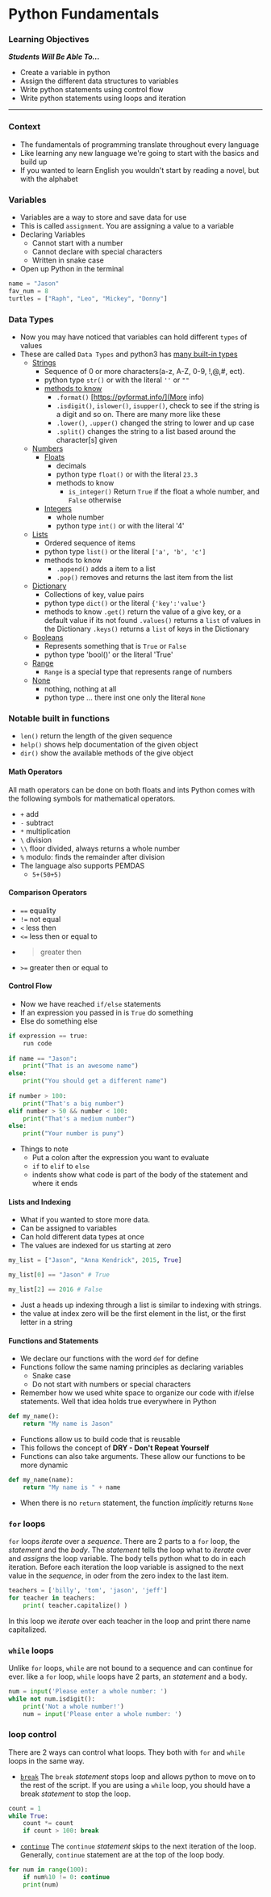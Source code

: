 # Python Fundamentals

### Learning Objectives

***Students Will Be Able To...***

* Create a variable in python
* Assign the different data structures to variables
* Write python statements using control flow
* Write python statements using loops and iteration

---
### Context 

* The fundamentals of programming translate throughout every language
* Like learning any new language we're going to start with the basics and build up
* If you wanted to learn English you wouldn't start by reading a novel, but with the alphabet

### Variables

* Variables are a way to store and save data for use
* This is called `assignment`. You are assigning a value to a variable
* Declaring Variables
    * Cannot start with a number
    * Cannot declare with special characters
    * Written in snake case
* Open up Python in the terminal

```python
name = "Jason"
fav_num = 8
turtles = ["Raph", "Leo", "Mickey", "Donny"]
```

### Data Types

* Now you may have noticed that variables can hold different `types` of values
* These are called `Data Types` and python3 has [many built-in types](https://docs.python.org/3/library/stdtypes.htm)
    * [Strings](https://docs.python.org/3/library/stdtypes.html#str)
        * Sequence of 0 or more characters(a-z, A-Z, 0-9, !,@,#, ect).
        * python type `str()` or with the literal `''` or `""`
        * [methods to know](https://docs.python.org/3/library/stdtypes.html#string-methods)
            * `.format()` [https://pyformat.info/](More info)
            * `.isdigit()`, `islower()`, `isupper()`, check to see if the string is a digit and so on. There are many more like these
            * `.lower()`, `.upper()` changed the string to lower and up case
            * `.split()` changes the string to a list based around the character[s] given
    * [Numbers](https://docs.python.org/3/library/stdtypes.html#numeric-types-int-float-complex)
        * [Floats](https://docs.python.org/3/library/functions.html#float)
            * decimals
            * python type `float()` or with the literal `23.3`
            * methods to know
                * `is_integer()` Return `True` if the float a whole number, and `False` otherwise
        * [Integers](https://docs.python.org/3/library/functions.html#int)
            * whole number
            * python type `int()` or with the literal '4'
    * [Lists](https://docs.python.org/3/library/stdtypes.html#lists)
        * Ordered sequence of items
        * python type `list()` or the literal `['a', 'b', 'c']`
        * methods to know
            * `.append()` adds a item to a list
            * `.pop()` removes and returns the last item from the list
    * [Dictionary](https://docs.python.org/3/library/stdtypes.html#dict)
        * Collections of key, value pairs
        * python type `dict()` or the literal `{'key':'value'}`
        * methods to know
            `.get()` return the value of a give key, or a default value if its not found
            `.values()` returns a `list` of values in the Dictionary
            `.keys()` returns a `list` of keys in the Dictionary 
    * [Booleans](https://docs.python.org/3/library/stdtypes.html#boolean-values)
        * Represents something that is `True` or `False` 
        * python type 'bool()' or the literal 'True'
    * [Range](https://docs.python.org/3/library/stdtypes.html#range)
        * `Range` is a special type that represents range of numbers
    * [None](https://docs.python.org/3/library/stdtypes.html#the-null-object)
        * nothing, nothing at all
        * python type ... there inst one only the literal `None`

### Notable built in functions
* `len()` return the length of the given sequence
* `help()` shows help documentation of the given object
* `dir()` show the available methods of the give object

#### Math Operators
All math operators can be done on both floats and ints
Python comes with the following symbols for mathematical operators.

* `+` add
* `-` subtract
* `*` multiplication
* `\` division
* `\\` floor divided, always returns a whole number
* `%` modulo: finds the remainder after division
* The language also supports PEMDAS
    * `5+(50+5)`

#### Comparison Operators

* `==` equality
* `!=` not equal
* `<` less then
* `<=` less then or equal to
* > greater then
* `>=` greater then or equal to


#### Control Flow

* Now we have reached `if/else` statements
* If an expression you passed in is `True` do something
* Else do something else

```python
if expression == true:
    run code
    
if name == "Jason":
    print("That is an awesome name")
else: 
    print("You should get a different name")
    
if number > 100:
    print("That's a big number")
elif number > 50 && number < 100:
    print("That's a medium number")
else:
    print("Your number is puny")
```
* Things to note
    * Put a colon after the expression you want to evaluate
    * `if` to `elif` to `else`
    * indents show what code is part of the body of the statement and where it ends


#### Lists and Indexing

* What if you wanted to store more data. 
* Can be assigned to variables
* Can hold different data types at once
* The values are indexed for us starting at zero

```python
my_list = ["Jason", "Anna Kendrick", 2015, True]

my_list[0] == "Jason" # True

my_list[2] == 2016 # False
```
* Just a heads up indexing through a list is similar to indexing with strings. 
* the value at index zero will be the first element in the list, or the first letter in a string

#### Functions and Statements

* We declare our functions with the word `def` for define
* Functions follow the same naming principles as declaring variables
    * Snake case
    * Do not start with numbers or special characters
* Remember how we used white space to organize our code with if/else statements. Well that idea holds true everywhere in Python

```python
def my_name():
    return "My name is Jason"
```
* Functions allow us to build code that is reusable
* This follows the concept of **DRY - Don't Repeat Yourself**
* Functions can also take arguments. These allow our functions to be more dynamic

```python
def my_name(name):
    return "My name is " + name
```

* When there is no `return` statement, the function *implicitly* returns `None`

### `for` loops

`for` loops *iterate* over a *sequence*. There are 2 parts to a `for` loop, the *statement* and the *body*. The *statement* tells the loop what to *iterate* over and *assigns* the loop variable. The body tells python what to do in each iteration. Before each iteration the loop variable is assigned to the next value in the *sequence*, in oder from the zero index to the last item.

```python
teachers = ['billy', 'tom', 'jason', 'jeff']
for teacher in teachers:
    print( teacher.capitalize() )
```

In this loop we *iterate* over each teacher in the loop and print there name capitalized.

### `while` loops

Unlike `for` loops, `while` are not bound to a sequence and can continue for ever.
like a `for` loop, `while` loops have 2 parts, an *statement* and a body.

```python
num = input('Please enter a whole number: ')
while not num.isdigit():
    print('Not a whole number!')
    num = input('Please enter a whole number: ')
```


### loop control
There are 2 ways can control what loops. They both with `for` and `while` loops in the same way.

* [`break`](https://docs.python.org/3/reference/simple_stmts.html#break)
    The `break` *statement* stops loop and allows python to move on to the rest of the script. If you are using a `while` loop, you should have a break *statement* to stop the loop.
```python
count = 1
while True:
    count *= count
    if count > 100: break
```
* [`continue`](https://docs.python.org/3/reference/simple_stmts.html#continue)
    The `continue` *statement* skips to the next iteration of the loop. Generally, `continue` statement are at the top of the loop body.
```python
for num in range(100):
    if num%10 != 0: continue
    print(num)
```
